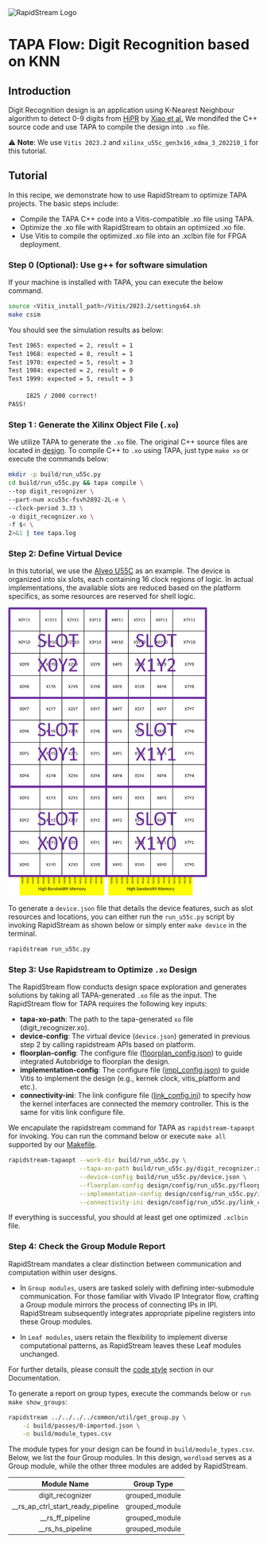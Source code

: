 <!--
Copyright (c) 2024 RapidStream Design Automation, Inc. and contributors.  All rights reserved.
The contributor(s) of this file has/have agreed to the RapidStream Contributor License Agreement.
-->

<img src="https://imagedelivery.net/AU8IzMTGgpVmEBfwPILIgw/1b565657-df33-41f9-f29e-0d539743e700/128" width="64px" alt="RapidStream Logo" />

# TAPA Flow: Digit Recognition based on KNN

## Introduction

Digit Recognition design is an application using K-Nearest Neighbour algorithm to detect 0-9 digits from [HiPR](https://github.com/icgrp/hipr) by [Xiao et al.](https://ieeexplore.ieee.org/document/10035173) We mondifed the C++ source code
and use TAPA to compile the design into `.xo` file.

:warning: **Note**: We use `Vitis 2023.2` and `xilinx_u55c_gen3x16_xdma_3_202210_1` for this tutorial.

## Tutorial

In this recipe, we demonstrate how to use RapidStream to optimize TAPA projects. The basic steps include:

- Compile the TAPA C++ code into a Vitis-compatible .xo file using TAPA.
- Optimize the .xo file with RapidStream to obtain an optimized .xo file.
- Use Vitis to compile the optimized .xo file into an .xclbin file for FPGA deployment.

### Step 0 (Optional): Use g++ for software simulation

If your machine is installed with TAPA, you can execute the below command.

```bash
source <Vitis_install_path>/Vitis/2023.2/settings64.sh
make csim
```

You should see the simulation results as below:

```bash
Test 1965: expected = 2, result = 1
Test 1968: expected = 8, result = 1
Test 1970: expected = 5, result = 3
Test 1984: expected = 2, result = 0
Test 1999: expected = 5, result = 3

	 1825 / 2000 correct!
PASS!
```

### Step 1 : Generate the Xilinx Object File (`.xo`)


We utilize TAPA to generate the `.xo` file. The original C++ source files are located in [design](design). To compile C++ to `.xo` using TAPA, just type `make xo` or execute the commands below:

```bash
mkdir -p build/run_u55c.py
cd build/run_u55c.py && tapa compile \
--top digit_recognizer \
--part-num xcu55c-fsvh2892-2L-e \
--clock-period 3.33 \
-o digit_recognizer.xo \
-f $< \
2>&1 | tee tapa.log

```

### Step 2: Define Virtual Device

In this tutorial, we use the [Alveo U55C](https://www.amd.com/en/products/accelerators/alveo/u55c/a-u55c-p00g-pq-g.html) as an example. The device is organized into six slots, each
containing 16 clock regions of logic. In actual implementations, the available slots are reduced
 based on the platform specifics, as some resources are reserved for shell logic.

<img src="../../../common/img/au55c_virtual_device.jpg" width="400px" alt="AU55C Device"/>

To generate a `device.json` file that details the device features, such as slot resources and
 locations, you can either run the `run_u55c.py` script by invoking RapidStream as shown below or
 simply enter `make device` in the terminal.

```bash
rapidstream run_u55c.py
```


### Step 3: Use Rapidstream to Optimize `.xo` Design

The RapidStream flow conducts design space exploration and generates solutions  by taking all TAPA-generated `.xo` file as the input.
The RapidStream flow for TAPA requires the following key inputs:

- **tapa-xo-path**: The path to the tapa-generated `xo` file (digit_recognizer.xo).
- **device-config**: The virtual device (`device.json`) generated in previous step 2 by calling rapidstream APIs based on platform.
- **floorplan-config**: The configure file ([floorplan_config.json](design/config/run_u55c.py/floorplan_config.json)) to guide integrated Autobridge to floorplan the design.
- **implementation-config**: The configure file ([impl_config.json](design/config/run_u55c.py/impl_config.json)) to guide Vitis to implement the design (e.g., kernek clock, vitis_platform and etc.).
- **connectivity-ini**: The link configure file ([link_config.ini](design/config/run_u55c.py/link_config.ini)) to specify how the kernel interfaces are connected the memory controller. This is
the same for vitis link configure file.

We encapulate the rapidstream command for TAPA as `rapidstream-tapaopt` for invoking.
You can run the command below or execute `make all` supported by our [Makefile](Makefile).

```bash
rapidstream-tapaopt --work-dir build/run_u55c.py \
                    --tapa-xo-path build/run_u55c.py/digit_recognizer.xo \
                    --device-config build/run_u55c.py/device.json \
                    --floorplan-config design/config/run_u55c.py/floorplan_config.json \
                    --implementation-config design/config/run_u55c.py/impl_config.json \
                    --connectivity-ini design/config/run_u55c.py/link_config.ini
```


If everything is successful, you should at least get one optimized `.xclbin` file.

### Step 4: Check the Group Module Report


RapidStream mandates a clear distinction between communication and computation within user designs.

- In `Group modules`, users are tasked solely with defining inter-submodule communication. For those familiar with Vivado IP Integrator flow, crafting a Group module mirrors the process of connecting IPs in IPI. RapidStream subsequently integrates appropriate pipeline registers into these Group modules.

- In `Leaf modules`, users retain the flexibility to implement diverse computational patterns, as RapidStream leaves these Leaf modules unchanged.

For further details, please consult the [code style](https://docs.rapidstream-da.com/required-coding-style/) section in our Documentation.

To generate a report on group types, execute the commands below or `run make show_groups`:

```bash
rapidstream ../../../../common/util/get_group.py \
	-i build/passes/0-imported.json \
	-o build/module_types.csv
```

The module types for your design can be found in `build/module_types.csv`. Below, we list the four Group modules. In this design, `wordload` serves as a Group module, while the other three modules are added by RapidStream.

| Module Name                      | Group Type     |
|:--------------------------------:|:--------------:|
| digit_recognizer                 | grouped_module |
|__rs_ap_ctrl_start_ready_pipeline | grouped_module |
|__rs_ff_pipeline                  | grouped_module |
|__rs_hs_pipeline                  | grouped_module |
